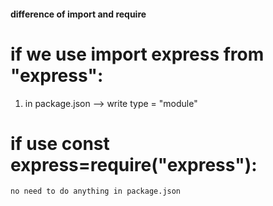 #### difference of import and require 
 
 if we use import express from "express":
 =======================================
   1. in package.json --> write type = "module"

 if use const express=require("express"):
 =======================================
    no need to do anything in package.json

  